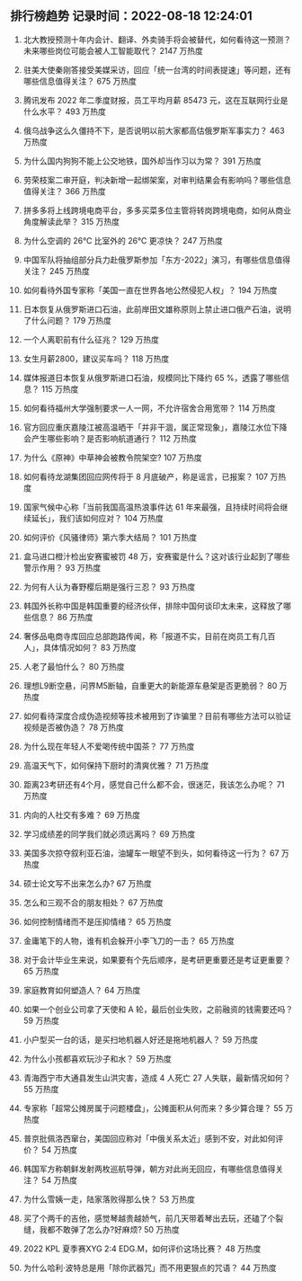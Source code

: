 
## 排行榜趋势 记录时间：2022-08-18 12:24:01
  
  1. 北大教授预测十年内会计、翻译、外卖骑手将会被替代，如何看待这一预测？未来哪些岗位可能会被人工智能取代？ 2147 万热度
    
  2. 驻美大使秦刚答接受美媒采访，回应「统一台湾的时间表提速」等问题，还有哪些信息值得关注？ 675 万热度
    
  3. 腾讯发布 2022 年二季度财报，员工平均月薪 85473 元，这在互联网行业是什么水平？ 493 万热度
    
  4. 俄乌战争这么久僵持不下，是否说明以前大家都高估俄罗斯军事实力？ 463 万热度
    
  5. 为什么国内狗狗不能上公交地铁，国外却当作习以为常？ 391 万热度
    
  6. 劳荣枝案二审开庭，判决新增一起绑架案，对审判结果会有影响吗？哪些信息值得关注？ 366 万热度
    
  7. 拼多多将上线跨境电商平台，多多买菜多位主管将转岗跨境电商，如何从商业角度解读此举？ 315 万热度
    
  8. 为什么空调的 26℃ 比室外的 26℃ 更凉快？ 247 万热度
    
  9. 中国军队将抽组部分兵力赴俄罗斯参加「东方-2022」演习，有哪些信息值得关注？ 245 万热度
    
  10. 如何看待外国专家称「美国一直在世界各地公然侵犯人权」？ 194 万热度
    
  11. 日本恢复从俄罗斯进口石油，此前岸田文雄称原则上禁止进口俄产石油，说明了什么问题？ 179 万热度
    
  12. 一个人离职前有什么征兆？ 129 万热度
    
  13. 女生月薪2800，建议买车吗？ 118 万热度
    
  14. 媒体报道日本恢复从俄罗斯进口石油，规模同比下降约 65 %，透露了哪些信息？ 115 万热度
    
  15. 如何看待福州大学强制要求一人一网，不允许宿舍合用宽带？ 114 万热度
    
  16. 官方回应重庆嘉陵江被高温晒干「并非干涸，属正常现象」，嘉陵江水位下降会产生哪些影响？是否影响航道通行？ 112 万热度
    
  17. 为什么《原神》中草神会被教令院架空? 107 万热度
    
  18. 如何看待龙湖集团回应网传将于 8 月底破产，称是谣言，已报案？ 107 万热度
    
  19. 国家气候中心称「当前我国高温热浪事件达 61 年来最强，且持续时间将会继续延长」，我们该如何应对？ 104 万热度
    
  20. 如何评价《风骚律师》第六季大结局？ 101 万热度
    
  21. 盒马进口橙汁检出安赛蜜被罚 48 万，安赛蜜是什么？这对该行业起到了哪些警示作用？ 93 万热度
    
  22. 为何有人认为春野樱后期是强行三忍？ 93 万热度
    
  23. 韩国外长称中国是韩国重要的经济伙伴，排除中国何谈印太未来，这释放了哪些信息？ 86 万热度
    
  24. 奢侈品电商寺库回应总部跑路传闻，称「报道不实，目前在岗员工有几百人」，具体情况如何？ 83 万热度
    
  25. 人老了最怕什么？ 80 万热度
    
  26. 理想L9断空悬，问界M5断轴，自重更大的新能源车悬架是否更脆弱？ 80 万热度
    
  27. 如何看待深度合成伪造视频等技术被用到了诈骗里？目前有哪些方法可以验证视频是否被伪造？ 78 万热度
    
  28. 为什么现在年轻人不爱喝传统中国茶？ 77 万热度
    
  29. 高温天气下，如何保持下厨时的清爽优雅？ 71 万热度
    
  30. 距离23考研还有4个月，感觉自己什么都不会，很迷茫，我该怎么办呢？ 71 万热度
    
  31. 内向的人社交有多难？ 69 万热度
    
  32. 学习成绩差的同学我们就必须远离吗？ 69 万热度
    
  33. 美国多次掠夺叙利亚石油，油罐车一眼望不到头，如何看待这一行为？ 67 万热度
    
  34. 硕士论文写不出来怎么办? 67 万热度
    
  35. 怎么和三观不合的朋友相处？ 67 万热度
    
  36. 如何控制情绪而不是压抑情绪？ 65 万热度
    
  37. 金庸笔下的人物，谁有机会躲开小李飞刀的一击？ 65 万热度
    
  38. 对于会计毕业生来说，如果要有个先后顺序，是考研更重要还是考证更重要？ 65 万热度
    
  39. 家庭教育如何塑造人？ 64 万热度
    
  40. 如果一个创业公司拿了天使和 A 轮，最后创业失败，之前融资的钱需要还吗？ 59 万热度
    
  41. 小户型买一台的话，是买扫地机器人好还是拖地机器人？ 59 万热度
    
  42. 为什么小孩都喜欢玩沙子和水？ 59 万热度
    
  43. 青海西宁市大通县发生山洪灾害，造成 4 人死亡 27 人失联，最新情况如何？ 55 万热度
    
  44. 专家称「超常公摊房属于问题楼盘」，公摊面积从何而来？多少算合理？ 55 万热度
    
  45. 普京批佩洛西窜台，美国回应称对「中俄关系太近」感到不安，对此如何评价？ 54 万热度
    
  46. 韩国军方称朝鲜发射两枚巡航导弹，朝方对此尚无回应，有哪些信息值得关注？ 54 万热度
    
  47. 为什么雪姨一走，陆家落败得那么快？ 53 万热度
    
  48. 买了个两千的吉他，感觉琴越贵越娇气，前几天带着琴出去玩，还磕了个裂缝，我都不敢弹了怎么办?好麻烦? 50 万热度
    
  49. 2022 KPL 夏季赛XYG 2:4 EDG.M，如何评价这场比赛？ 48 万热度
    
  50. 为什么哈利·波特总是用「除你武器咒」而不用更狠点的咒语？ 44 万热度
    